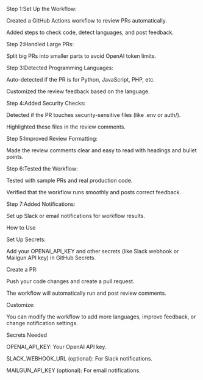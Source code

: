 Step 1:Set Up the Workflow:

Created a GitHub Actions workflow to review PRs automatically.

Added steps to check code, detect languages, and post feedback.

Step 2:Handled Large PRs:

Split big PRs into smaller parts to avoid OpenAI token limits.

Step 3:Detected Programming Languages:

Auto-detected if the PR is for Python, JavaScript, PHP, etc.

Customized the review feedback based on the language.

Step 4:Added Security Checks:

Detected if the PR touches security-sensitive files (like .env or auth/).

Highlighted these files in the review comments.

Step 5:Improved Review Formatting:

Made the review comments clear and easy to read with headings and bullet points.

Step 6:Tested the Workflow:

Tested with sample PRs and real production code.

Verified that the workflow runs smoothly and posts correct feedback.

Step 7:Added Notifications:

Set up Slack or email notifications for workflow results.

How to Use

Set Up Secrets:

Add your OPENAI_API_KEY and other secrets (like Slack webhook or Mailgun API key) in GitHub Secrets.

Create a PR:

Push your code changes and create a pull request.

The workflow will automatically run and post review comments.

Customize:

You can modify the workflow to add more languages, improve feedback, or change notification settings.


Secrets Needed

OPENAI_API_KEY: Your OpenAI API key.

SLACK_WEBHOOK_URL (optional): For Slack notifications.

MAILGUN_API_KEY (optional): For email notifications.
